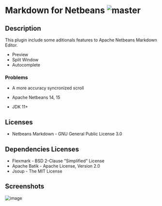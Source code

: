 Markdown for Netbeans ![master](https://github.com/moacirrf/netbeans-markdown/actions/workflows/maven-publish.yml/badge.svg)
=====================================

## Description
This plugin include some aditionals features to Apache Netbeans Markdown Editor.
- Preview
- Split Window
- Autocomplete

### Problems
- A more accuracy syncronized scroll
 
 - Apache Netbeans 14, 15
 - JDK 11+

## Licenses
 - Netbeans Markdown - GNU General Public License 3.0

## Dependencies Licenses
 - Flexmark - BSD 2-Clause "Simplified" License
 - Apache Batik - Apache License, Version 2.0
 - Jsoup - The MIT License
 
## Screenshots

![image](https://user-images.githubusercontent.com/950706/190041477-71d5b5fc-d887-4934-810a-0ceb1048c607.png)
